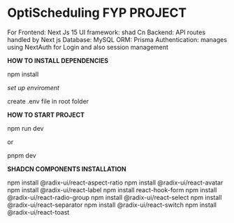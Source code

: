 # OptiScheduling FYP PROJECT

For Frontend: Next Js 15
UI framework: shad Cn
Backend: API routes handled by Next js
Database: MySQL
ORM: Prisma
Authentication: manages using NextAuth for Login and also session management

**HOW TO INSTALL DEPENDENCIES**

npm install

_set up enviroment_

create .env file in root folder

**HOW TO START PROJECT**

npm run dev

or

pnpm dev

**SHADCN COMPONENTS INSTALLATION**

npm install @radix-ui/react-aspect-ratio
npm install @radix-ui/react-avatar
npm install @radix-ui/react-label
npm install react-hook-form
npm install @radix-ui/react-radio-group
npm install @radix-ui/react-select
npm install @radix-ui/react-separator
npm install @radix-ui/react-switch
npm install @radix-ui/react-toast
